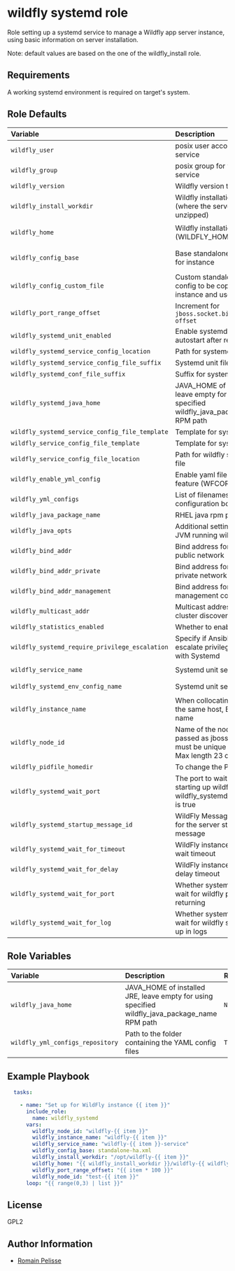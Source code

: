 wildfly systemd role
====================

Role setting up a systemd service to manage a Wildfly app server instance, using basic information on server installation.

Note: default values are based on the one of the wildfly_install role.

Requirements
------------

A working systemd environment is required on target's system.

<!--start argument_specs-->
Role Defaults
-------------

| Variable | Description | Default |
|:---------|:------------|:--------|
|`wildfly_user`| posix user account for wildfly service | `wildfly` |
|`wildfly_group`| posix group for wildfly service | `{{ wildfly_user }}` |
|`wildfly_version`| Wildfly version to install | `36.0.0.Final` |
|`wildfly_install_workdir`| Wildfly installation directory (where the server files are unzipped) | `/opt/wildfly/` |
|`wildfly_home`| Wildfly installation directory (WILDFLY_HOME) | `{{ wildfly_install_workdir }}wildfly-{{ wildfly_version }}/` |
|`wildfly_config_base`| Base standalone.xml config for instance | `standalone.xml` unless `wildfly_config_custom_file` is used |
|`wildfly_config_custom_file`| Custom standalone.xml config to be copied to target instance and used as base | `''` |
|`wildfly_port_range_offset`| Increment for `jboss.socket.binding.port-offset` | `100` |
|`wildfly_systemd_unit_enabled`| Enable systemd unit to autostart after reboot | `True` |
|`wildfly_systemd_service_config_location`| Path for systemd unit file | `/etc/systemd/system` |
|`wildfly_systemd_service_config_file_suffix`| Systemd unit file extension | `.service` |
|`wildfly_systemd_conf_file_suffix`| Suffix for systemd conf file | `.conf` |
|`wildfly_systemd_java_home`| JAVA_HOME of installed JRE, leave empty for using specified wildfly_java_package_name RPM path|``|
|`wildfly_systemd_service_config_file_template`| Template for systemd unit | `templates/wfly.service.j2` |
|`wildfly_service_config_file_template`| Template for systemd config | `templates/wfly.conf.j2` |
|`wildfly_service_config_file_location`| Path for wildfly systemd unit file | `/etc/sysconfig` |
|`wildfly_enable_yml_config`| Enable yaml file configuration feature (WFCORE5343) | `False` |
|`wildfly_yml_configs`| List of filenames for wildfly configuration bootstrap | `[]` |
|`wildfly_java_package_name`| RHEL java rpm package | `java-11-openjdk-headless` |
|`wildfly_java_opts`| Additional settings for the JVM running wildfly | `-Xmx1024M -Xms512M` |
|`wildfly_bind_addr`| Bind address for listening to public network | `0.0.0.0` |
|`wildfly_bind_addr_private`| Bind address for listening to private network |`127.0.0.1` |
|`wildfly_bind_addr_management`| Bind address for management console port |`127.0.0.1` |
|`wildfly_multicast_addr`| Multicast address for jgroup cluster discovery |`230.0.0.4` |
|`wildfly_statistics_enabled`| Whether to enable statistics | `False` |
|`wildfly_systemd_require_privilege_escalation`| Specify if Ansible needs to escalate privilege to interact with Systemd | `True` |
|`wildfly_service_name`| Systemd unit service name | `{{ wildfly_instance_name }}`|
|`wildfly_systemd_env_config_name`| Systemd unit service name | `{{ wildfly_instance_name }}`|
|`wildfly_instance_name`| When collocating services on the same host, EAP instance name | `wildfly` |
|`wildfly_node_id`| Name of the node to be passed as jboss.tx.node.id, must be unique in a cluster. Max length 23 characters | `{{ inventory_hostname_short }}` |
|`wildfly_pidfile_homedir`| To change the PID path | `/run/wildfly`|
|`wildfly_systemd_wait_port`| The port to wait for when starting up wildfly if wildfly_systemd_wait_for_port is true | `9990`|
|`wildfly_systemd_startup_message_id`| WildFly Message id Identifier for the server startup message | `WFLYSRV0025` |
|`wildfly_systemd_wait_for_timeout`| WildFly instance systemd wait timeout | `60` |
|`wildfly_systemd_wait_for_delay`| WildFly instance systemd delay timeout | `10` |
|`wildfly_systemd_wait_for_port`| Whether systemd unit should wait for wildfly port before returning | `False` |
|`wildfly_systemd_wait_for_log`| Whether systemd unit should wait for wildfly service to be up in logs | `False` |

Role Variables
--------------

| Variable | Description | Required |
|:---------|:------------|:---------|
|`wildfly_java_home`| JAVA_HOME of installed JRE, leave empty for using specified wildfly_java_package_name RPM path | `No` |
|`wildfly_yml_configs_repository`| Path to the folder containing the YAML config files | `True` |
<!--end argument_specs-->


Example Playbook
----------------

```yaml
  tasks:

    - name: "Set up for WildFly instance {{ item }}"
      include_role:
        name: wildfly_systemd
      vars:
        wildfly_node_id: "wildfly-{{ item }}"
        wildfly_instance_name: "wildfly-{{ item }}"
        wildfly_service_name: "wildfly-{{ item }}-service"
        wildfly_config_base: standalone-ha.xml
        wildfly_install_workdir: "/opt/wildfly-{{ item }}"
        wildfly_home: "{{ wildfly_install_workdir }}/wildfly-{{ wildfly_version }}/"
        wildfly_port_range_offset: "{{ item * 100 }}"
        wildfly_node_id: "test-{{ item }}"
      loop: "{{ range(0,3) | list }}"
```

## License

GPL2


Author Information
------------------

* [Romain Pelisse](https://github.com/rpelisse)
